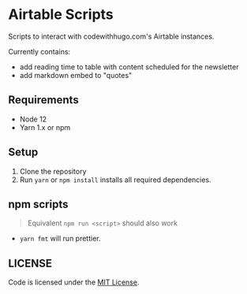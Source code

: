 # Airtable Scripts

Scripts to interact with codewithhugo.com's Airtable instances.

Currently contains:

- add reading time to table with content scheduled for the newsletter
- add markdown embed to "quotes"

## Requirements

- Node 12
- Yarn 1.x or npm

## Setup

1. Clone the repository
2. Run `yarn` or `npm install` installs all required dependencies.

## npm scripts

> Equivalent `npm run <script>` should also work

- `yarn fmt` will run prettier.

## LICENSE

Code is licensed under the [MIT License](./LICENSE).

